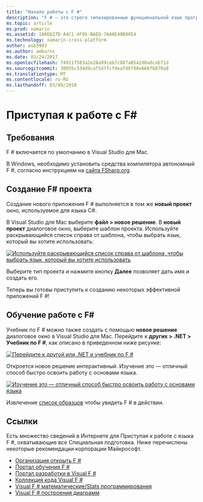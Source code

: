 ```yaml
---
title: "Начало работы с F #"
description: "F # — это строго типизированные функциональной язык программирования предназначены для выполнения на платформе .NET"
ms.topic: article
ms.prod: xamarin
ms.assetid: 1A0E627D-A4C1-4F95-BAED-76A0E40B9054
ms.technology: xamarin-cross-platform
author: asb3993
ms.author: amburns
ms.date: 03/24/2017
ms.openlocfilehash: 74911f583a2e28a99ceb7c087a8542d0a8cab71d
ms.sourcegitcommit: 30055c534d9caf5dffcfdeafd6f08e666fb870a8
ms.translationtype: MT
ms.contentlocale: ru-RU
ms.lasthandoff: 03/09/2018
---
```

# <a name="getting-started-with-f35"></a>Приступая к работе с F&#35;

## <a name="requirements"></a>Требования

F # включается по умолчанию в Visual Studio для Mac.

В Windows, необходимо установить средства компилятора автономный F #, согласно инструкциям на [сайта FSharp.org](http://fsharp.org/use/windows/).

## <a name="creating-an-f35-project"></a>Создание F&#35; проекта

Создание нового приложения F # выполняется в том же **новый проект** окно, используемое для языка C#.

В Visual Studio для Mac выберите **файл > новое решение**. В **новый проект** диалоговое окно, выберите шаблон проекта. Используйте раскрывающийся список справа от шаблона, чтобы выбрать язык, который вы хотите использовать:

 [![](overview-images/choosefsharp.png "Используйте раскрывающийся список справа от шаблона, чтобы выбрать язык, который вы хотите использовать")](overview-images/choosefsharp.png#lightbox)

Выберите тип проекта и нажмите кнопку **Далее** позволяет дать имя и создать его.


Теперь вы готовы приступить к созданию некоторых эффективной приложений F #!

## <a name="learning-to-use-f35"></a>Обучение работе с F&#35;

Учебник по F # можно также создать с помощью **новое решение** диалоговое окно в Visual Studio для Mac. Перейдите к **других > .NET > Учебник по F #**, как описано в приведенном ниже рисунке:

 [![](overview-images/fsharptutorial.png "Перейдите к другой или .NET и учебник по F #")](overview-images/fsharptutorial.png#lightbox)

Откроется новое решение интерактивный. Изучение это — отличный способ быстро освоить работу с основами языка.

 [![](overview-images/newtutorial-sml.png "Изучение это — отличный способ быстро освоить работу с основами языка")](overview-images/newtutorial.png#lightbox)

Извлечение [список образцов](~/cross-platform/platform/fsharp/samples.md) чтобы увидеть F # в действии.

## <a name="references"></a>Ссылки

Есть множество сведений в Интернете для Приступая к работе с языка F #, охватывающие все Специальная подготовка. Ниже перечислены некоторые рекомендации корпорации Майкрософт.

-  [Организация открыть F #](http://fsharp.org)
-  [Портал обучения F #](http://tryfsharp.org)
-  [Портал разработки в Visual F #](http://go.microsoft.com/fwlink/?LinkID=234174)
-  [Коллекция кода Visual F #](http://go.microsoft.com/fwlink/?LinkID=124614)
-  [Visual F # математические/Stats программирования](http://go.microsoft.com/fwlink/?LinkId=235173)
-  [Visual F # построения диаграмм](http://go.microsoft.com/fwlink/?LinkId=235176)

